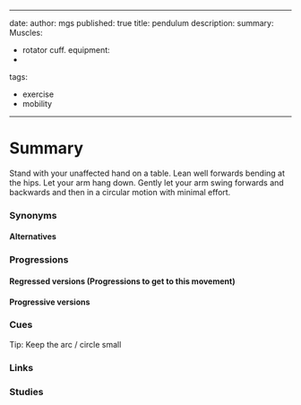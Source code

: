 ---
date: 
author: mgs
published: true
title: pendulum
description: 
summary:
Muscles:
- rotator cuff.
equipment:
-
tags: 
- exercise
- mobility
- ---
# Summary
Stand with your unaffected hand on a table. Lean well forwards bending at the hips. Let your arm hang down. Gently let your arm swing forwards and backwards and then in a circular motion with minimal effort.

### Synonyms
#### Alternatives

### Progressions
#### Regressed versions (Progressions to get to this movement)

#### Progressive versions

### Cues
Tip:
Keep the arc / circle small

### Links

### Studies


 
<!--stackedit_data:
eyJoaXN0b3J5IjpbMTQ3MTcwNDA1MCwxODg0MTQxMTQ1LDEyMj
kzNTE3MzldfQ==
-->